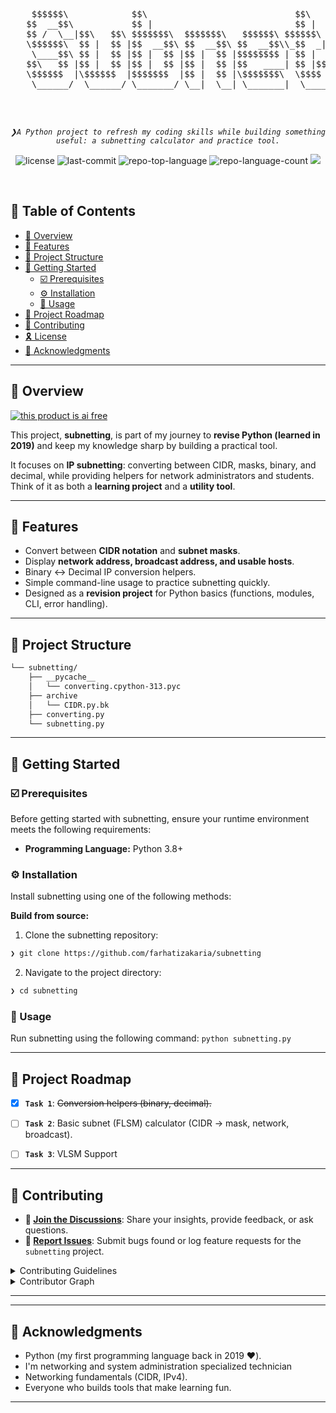 <div align="center">
<pre>
    $$$$$$\            $$\                            $$\     $$\     $$\
   $$  __$$\           $$ |                           $$ |    $$ |    \__|
   $$ /  \__|$$\   $$\ $$$$$$$\  $$$$$$$\   $$$$$$\ $$$$$$\ $$$$$$\   $$\ $$$$$$$\   $$$$$$\
   \$$$$$$\  $$ |  $$ |$$  __$$\ $$  __$$\ $$  __$$\\_$$  _|\_$$  _|  $$ |$$  __$$\ $$  __$$\
    \____$$\ $$ |  $$ |$$ |  $$ |$$ |  $$ |$$$$$$$$ | $$ |    $$ |    $$ |$$ |  $$ |$$ /  $$ |
   $$\   $$ |$$ |  $$ |$$ |  $$ |$$ |  $$ |$$   ____| $$ |$$\ $$ |$$\ $$ |$$ |  $$ |$$ |  $$ |
   \$$$$$$  |\$$$$$$  |$$$$$$$  |$$ |  $$ |\$$$$$$$\  \$$$$  |\$$$$  |$$ |$$ |  $$ |\$$$$$$$ |
    \______/  \______/ \_______/ \__|  \__| \_______|  \____/  \____/ \__|\__|  \__| \____$$ |
                                                                                    $$\   $$ |
                                                                                    \$$$$$$  |
                                                                                     \______/
</pre>
</div>
<p align="center">
	<em><code>❯A Python project to refresh my coding skills while building something useful: a subnetting calculator and practice tool.</code></em>
</p>
<p align="center">
	<img src="https://img.shields.io/github/license/farhatizakaria/subnetting?style=default&logo=opensourceinitiative&logoColor=white&color=0080ff" alt="license">
	<img src="https://img.shields.io/github/last-commit/farhatizakaria/subnetting?style=default&logo=git&logoColor=white&color=0080ff" alt="last-commit">
	<img src="https://img.shields.io/github/languages/top/farhatizakaria/subnetting?style=default&color=0080ff" alt="repo-top-language">
	<img src="https://img.shields.io/github/languages/count/farhatizakaria/subnetting?style=default&color=0080ff" alt="repo-language-count">
	<img src="https://this-product-is-ai-free.github.io/badge.svg">
</p>
<p align="center"><!-- default option, no dependency badges. -->
</p>
<p align="center">
	<!-- default option, no dependency badges. -->
</p>
<br>

## 🔗 Table of Contents

- [📍 Overview](#-overview)
- [👾 Features](#-features)
- [📁 Project Structure](#-project-structure)
- [🚀 Getting Started](#-getting-started)
  - [☑️ Prerequisites](#-prerequisites)
  - [⚙️ Installation](#-installation)
  - [🤖 Usage](#🤖-usage)
- [📌 Project Roadmap](#-project-roadmap)
- [🔰 Contributing](#-contributing)
- [🎗 License](#-license)
- [🙌 Acknowledgments](#-acknowledgments)

---

## 📍 Overview

[![this product is ai free](https://this-product-is-ai-free.github.io/badge.svg)](https://this-product-is-ai-free.github.io)

This project, **subnetting**, is part of my journey to **revise Python (learned in 2019)** and keep my knowledge sharp by building a practical tool.

It focuses on **IP subnetting**: converting between CIDR, masks, binary, and decimal, while providing helpers for network administrators and students.
Think of it as both a **learning project** and a **utility tool**.</code>

---

## 👾 Features

- Convert between **CIDR notation** and **subnet masks**.
- Display **network address, broadcast address, and usable hosts**.
- Binary ↔ Decimal IP conversion helpers.
- Simple command-line usage to practice subnetting quickly.
- Designed as a **revision project** for Python basics (functions, modules, CLI, error handling).

---

## 📁 Project Structure

```sh
└── subnetting/
    ├── __pycache__
    │   └── converting.cpython-313.pyc
    ├── archive
    │   └── CIDR.py.bk
    ├── converting.py
    └── subnetting.py
```


---
## 🚀 Getting Started

### ☑️ Prerequisites

Before getting started with subnetting, ensure your runtime environment meets the following requirements:

- **Programming Language:** Python 3.8+


### ⚙️ Installation

Install subnetting using one of the following methods:

**Build from source:**

1. Clone the subnetting repository:
```sh
❯ git clone https://github.com/farhatizakaria/subnetting
```

2. Navigate to the project directory:
```sh
❯ cd subnetting
```


### 🤖 Usage
Run subnetting using the following command:
```python subnetting.py```


---
## 📌 Project Roadmap

- [X] **`Task 1`**: <strike>Conversion helpers (binary, decimal).</strike>
- [ ] **`Task 2`**: Basic subnet (FLSM) calculator (CIDR → mask, network, broadcast).
- [ ] **`Task 3`**: VLSM Support



---

## 🔰 Contributing

- **💬 [Join the Discussions](https://github.com/farhatizakaria/subnetting/discussions)**: Share your insights, provide feedback, or ask questions.
- **🐛 [Report Issues](https://github.com/farhatizakaria/subnetting/issues)**: Submit bugs found or log feature requests for the `subnetting` project.


<details closed>
<summary>Contributing Guidelines</summary>

1. **Fork the Repository**: Start by forking the project repository to your github account.
2. **Clone Locally**: Clone the forked repository to your local machine using a git client.
   ```sh
   git clone https://github.com/farhatizakaria/subnetting
   ```
3. **Create a New Branch**: Always work on a new branch, giving it a descriptive name.
   ```sh
   git checkout -b new-feature-x
   ```
4. **Make Your Changes**: Develop and test your changes locally.
5. **Commit Your Changes**: Commit with a clear message describing your updates.
   ```sh
   git commit -m 'Implemented new feature x.'
   ```
6. **Push to github**: Push the changes to your forked repository.
   ```sh
   git push origin new-feature-x
   ```
7. **Submit a Pull Request**: Create a PR against the original project repository. Clearly describe the changes and their motivations.
8. **Review**: Once your PR is reviewed and approved, it will be merged into the main branch. Congratulations on your contribution!
</details>

<details closed>
<summary>Contributor Graph</summary>
<br>
<p align="left">
   <a href="https://github.com{/farhatizakaria/subnetting/}graphs/contributors">
      <img src="https://contrib.rocks/image?repo=farhatizakaria/subnetting">
   </a>
</p>
</details>

---


---

## 🙌 Acknowledgments

- Python (my first programming language back in 2019 ❤️).
- I'm networking and system administration specialized technician
- Networking fundamentals (CIDR, IPv4).
- Everyone who builds tools that make learning fun.

---
